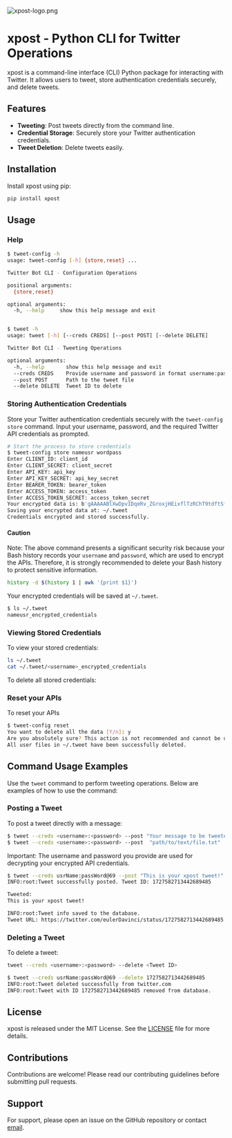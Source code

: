 ![xpost-logo.png](xpost-logo.png)

# xpost - Python CLI for Twitter Operations


xpost is a command-line interface (CLI) Python package for interacting with Twitter. It allows users to tweet, store authentication credentials securely, and delete tweets.

## Features

- **Tweeting**: Post tweets directly from the command line.
- **Credential Storage**: Securely store your Twitter authentication credentials.
- **Tweet Deletion**: Delete tweets easily.

## Installation

Install xpost using pip:

```bash
pip install xpost
```

## Usage

### Help
```bash
$ tweet-config -h
usage: tweet-config [-h] {store,reset} ...

Twitter Bot CLI - Configuration Operations

positional arguments:
  {store,reset}

optional arguments:
  -h, --help     show this help message and exit


$ tweet -h
usage: tweet [-h] [--creds CREDS] [--post POST] [--delete DELETE]

Twitter Bot CLI - Tweeting Operations

optional arguments:
  -h, --help       show this help message and exit
  --creds CREDS    Provide username and password in format username:password
  --post POST      Path to the tweet file
  --delete DELETE  Tweet ID to delete
```

### Storing Authentication Credentials

Store your Twitter authentication credentials securely with the `tweet-config store` command. Input your username, password, and the required Twitter API credentials as prompted.

```bash
# Start the process to store credentials
$ tweet-config store nameusr wordpass
Enter CLIENT_ID: client_id
Enter CLIENT_SECRET: client_secret
Enter API_KEY: api_key
Enter API_KEY_SECRET: api_key_secret
Enter BEARER_TOKEN: bearer_token
Enter ACCESS_TOKEN: access_token
Enter ACCESS_TOKEN_SECRET: access_token_secret
Your encrypted data is: b'gAAAAABlXwDpvIDqeRv_ZGroxjHEixflTzRChT9tdftSf6egl1k5gQWfghcsEMNkqGbS0FH2g7YsN9WhMNZLSvKOzUqdbm_Hbo279K8B-OwUc2UqhAxPiNdj-RhwUIFXs5G3ZJrHQDixh-O6JzSCbjJKBo9-7Hdf0bU3h5X8_SNJOh6fcxOnK1tyE1WZ-bkke0vu2h0_ZCl9_vGXRLRLdKpYxiAl07tFmMcceeuRb7q1ZE1zyjBMmdUcWjmAzwMkMYdW5NLtj-MS3eEwyLO-x9LEYMLgIWYBVjezk1anGDwerHrt4eI_MJn9DYuRAPw8Hzy7MAJEKezJgNYOXg8p9TY3YXDHCwm4vczqMW0arpFFfLR4s_dDMaYGVEgnSMTKa_yLQ-MytLBJ'
Saving your encrypted data at: ~/.tweet
Credentials encrypted and stored successfully.
```

#### Caution
Note: The above command presents a significant security risk because your Bash history records your `username` and `password`, which are used to encrypt the APIs. Therefore, it is strongly recommended to delete your Bash history to protect sensitive information.

```bash
history -d $(history 1 | awk '{print $1}')
```

Your encrypted credentials will be saved at `~/.tweet`.
```bash
$ ls ~/.tweet
nameusr_encrypted_credentials
```

### Viewing Stored Credentials

To view your stored credentials:

```bash
ls ~/.tweet
cat ~/.tweet/<username>_encrypted_credentials
```


To delete all stored credentials:
### Reset your APIs

To reset your APIs
```bash
$ tweet-config reset
You want to delete all the data [Y/n]: y
Are you absolutely sure? This action is not recommended and cannot be undone. It will also delete your production API keys. To confirm deletion, type 'Y'. To cancel, type 'N': y
All user files in ~/.tweet have been successfully deleted.
```

## Command Usage Examples

Use the `tweet` command to perform tweeting operations. Below are examples of how to use the command:

### Posting a Tweet

To post a tweet directly with a message:


```bash
$ tweet --creds <username>:<password> --post "Your message to be tweeted"
$ tweet --creds <username>:<password> --post  "path/to/text/file.txt"
```

Important: The username and password you provide are used for decrypting your encrypted API credentials.


```bash
$ tweet --creds usrName:passWord@69 --post "This is your xpost tweet!"
INFO:root:Tweet successfully posted. Tweet ID: 1727582713442689485

Tweeted:
This is your xpost tweet!

INFO:root:Tweet info saved to the database.
Tweet URL: https://twitter.com/eulerDavinci/status/1727582713442689485
```


### Deleting a Tweet

To delete a tweet:

```bash
tweet --creds <username>:<password> --delete <Tweet ID>
```

```bash
$ tweet --creds usrName:passWord@69 --delete 1727582713442689485
INFO:root:Tweet deleted successfully from twitter.com
INFO:root:Tweet with ID 1727582713442689485 removed from database.
```



## License

xpost is released under the MIT License. See the [LICENSE](LICENSE) file for more details.

## Contributions

Contributions are welcome! Please read our contributing guidelines before submitting pull requests.

## Support

For support, please open an issue on the GitHub repository or contact [email](drshnp@outlook.com).

